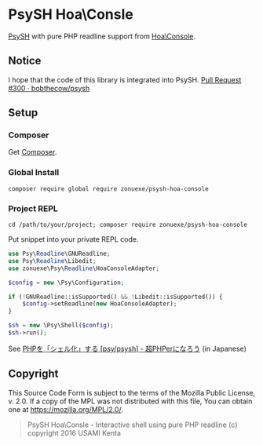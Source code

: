 PsySH Hoa\Consle
================

[PsySH](http://psysh.org/) with pure PHP readline support from [Hoa\Console](https://github.com/hoaproject/Console).

## Notice

I hope that the code of this library is integrated into PsySH. [Pull Request #300 · bobthecow/psysh](https://github.com/bobthecow/psysh/pull/300)

## Setup

### Composer

Get [Composer](https://getcomposer.org/).

### Global Install

`composer require global require zonuexe/psysh-hoa-console`

### Project REPL

`cd /path/to/your/project; composer require zonuexe/psysh-hoa-console`

Put snippet into your private REPL code.

```php
use Psy\Readline\GNUReadline;
use Psy\Readline\Libedit;
use zonuexe\Psy\Readline\HoaConsoleAdapter;

$config = new \Psy\Configuration;

if (!GNUReadline::isSupported() && !Libedit::isSupported()) {
    $config->setReadline(new HoaConsoleAdapter);
}

$sh = new \Psy\Shell($config);
$sh->run();
```

See [PHPを「シェル化」する [psy/psysh] - 超PHPerになろう](http://cho-phper.hateblo.jp/entry/2015/11/10/031000) (in Japanese)

## Copyright

This Source Code Form is subject to the terms of the Mozilla Public License, v. 2.0. If a copy of the MPL was not distributed with this file, You can obtain one at https://mozilla.org/MPL/2.0/.

> PsySH Hoa\Consle - Interactive shell using pure PHP readline
> (c) copyright 2016 USAMI Kenta
